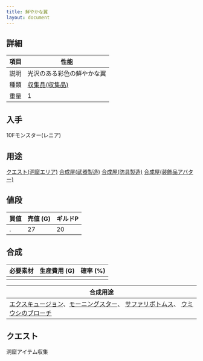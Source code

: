 ```yaml
---
title: 鮮やかな翼
layout: document
---
```

## 詳細


|項目|性能|
|---|---|
|説明|光沢のある彩色の鮮やかな翼|
|種類|[収集品(収集品)](収集品(収集品))|
|重量|1|

## 入手

10Fモンスター(レニア)

## 用途

[クエスト(洞窟エリア)](クエスト(洞窟エリア))
[合成屋(武器製造)](合成屋(武器製造))
[合成屋(防具製造)](合成屋(防具製造))
[合成屋(装飾品アバター)](合成屋(装飾品アバター))

## 値段


|買値|売値 (G)|ギルドP|
|---|---|---|
|.|27|20|

## 合成


|必要素材|生産費用 (G)|確率 (%)|
|---|---|---|
||||


|合成用途|
|---|
|[エクスキュージョン](エクスキュージョン)、[モーニングスター](モーニングスター)、 [サファリボトムス](サファリボトムス)、 [ウミウシのブローチ](ウミウシのブローチ)|

## クエスト

洞窟アイテム収集

